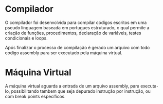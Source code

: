 # Compilador

O compilador foi desenvolvida para compilar códigos escritos em uma pseudo linguagem baseada em portugues estruturado, o qual permite a criação de funções, procedimentos, declaração de variáveis, testes condicionais e loops.

Após finalizar o processo de compilação é gerado um arquivo com todo codigo assembly para ser executado pela máquina virtual.

# Máquina Virtual

A máquina virtual aguarda a entrada de um arquivo assembly, para executa-lo, possibilitando tambem que seja depurado instrução por instrução, ou com break points específicos.
